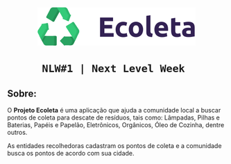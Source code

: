 <h1 align= "center">
    <img src="./public/assets/logo.svg" alt="Logo"></br>

    NLW#1 | Next Level Week 
</h1>

## Sobre:

O <b>Projeto Ecoleta</b> é uma aplicação que ajuda a comunidade local a buscar pontos de coleta para descate de resíduos, tais como: Lâmpadas, Pilhas e Baterias, Papéis e Papelão, Eletrônicos, Orgânicos, Óleo de Cozinha, dentre outros.

As entidades recolhedoras cadastram os pontos de coleta e a comunidade busca os pontos de acordo com sua cidade. 
